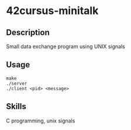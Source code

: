 # 42cursus-minitalk
## Description
Small data exchange program using UNIX signals
## Usage
```make``` <br />
```./server``` <br />
```./client <pid> <message>``` <br />
## Skills
C programming, unix signals
